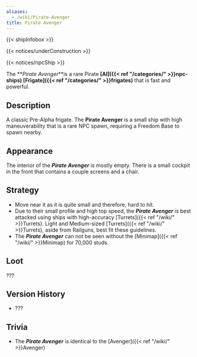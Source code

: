 ```yaml
---
aliases:
  - /wiki/Pirate-Avenger
title: Pirate Avenger
---
```


{{< shipInfobox >}}

{{< notices/underConstruction >}}

{{< notices/npcShip >}}

The **_Pirate Avenger_**is a rare Pirate **[AI]({{< ref "/categories/" >}}npc-ships) [Frigate]({{< ref "/categories/" >}}frigates)** that is fast and powerful.

## Description

A classic Pre-Alpha frigate. The **Pirate Avenger** is a small ship with high maneuverability that is a rare NPC spawn, requiring a Freedom Base to spawn nearby.

## Appearance

The interior of the **_Pirate Avenger_** is mostly empty. There is a small cockpit in the front that contains a couple screens and a chair.

## Strategy

- Move near it as it is quite small and therefore, hard to hit.
- Due to their small profile and high top speed, the **_Pirate Avenger_** is best attacked using ships with high-accuracy [Turrets]({{< ref "/wiki/" >}}Turrets). Light and Medium-sized [Turrets]({{< ref "/wiki/" >}}Turrets), aside from Railguns, best fit these guidelines.
- The **_Pirate Avenger_** can not be seen without the [Minimap]({{< ref "/wiki/" >}}Minimap) for 70,000 studs.

## Loot

???

## Version History

- ???

## Trivia

- The **_Pirate Avenger_** is identical to the [Avenger]({{< ref "/wiki/" >}}Avenger)
